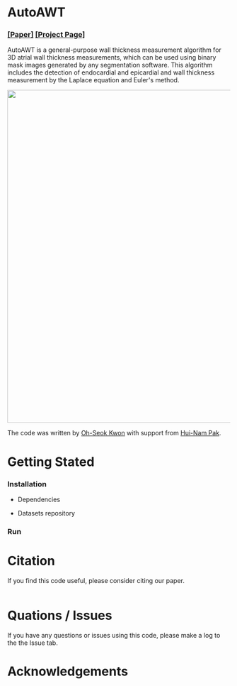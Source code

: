 # AutoAWT

### [[Paper]](link) [[Project Page]](https://github.com/ohseokkwon/AutoAWT/)<br>

AutoAWT is a general-purpose wall thickness measurement algorithm for 3D atrial wall thickness measurements, which can be used using binary mask images generated by any segmentation software. This algorithm includes the detection of endocardial and epicardial and wall thickness measurement by the Laplace equation and Euler's method.

<img src="docs/imgs/AutoAWT_overview.png" align="center" width="750px"> <br>

The code was written by [Oh-Seok Kwon](link) with support from [Hui-Nam Pak]().

# Getting Stated

### Installation
- Dependencies

- Datasets repository

### Run

# Citation
If you find this code useful, please consider citing our paper.
```
```

# Quations / Issues
If you have any questions or issues using this code, please make a log to the the Issue tab.

# Acknowledgements
